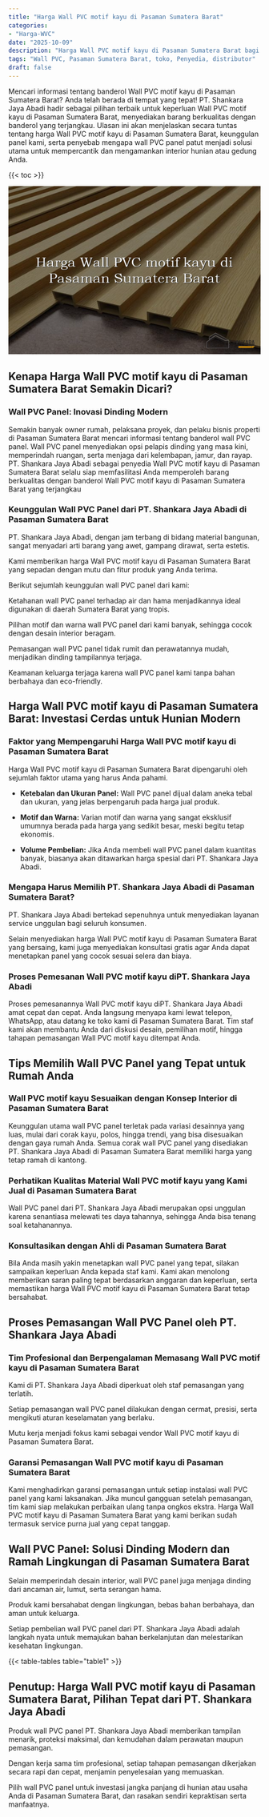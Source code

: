 ```yaml
---
title: "Harga Wall PVC motif kayu di Pasaman Sumatera Barat"
categories: 
- "Harga-WVC"
date: "2025-10-09"
description: "Harga Wall PVC motif kayu di Pasaman Sumatera Barat bagi tempat tinggal, kantor, dan toko. Produk unggulan, pilihan motif, warna elegan, beserta servis pemasangan dikerjakan oleh tim ahli serta garansi resmi!|Servis distribusi Wall PVC motif kayu di Pasaman Sumatera Barat untuk keperluan rumah, kantor, atau gerai, dengan panel unggulan dan penempatan oleh tim ahli dan jaminan resmi.|Solusi Wall PVC motif kayu di Pasaman Sumatera Barat yang andal bagi tempat tinggal, office, serta ritel, dengan panel berkualitas dan pemasangan ditangani oleh tenaga ahli profesional dan garansi resmi.|Penyediaan Wall PVC motif kayu di Pasaman Sumatera Barat untuk tempat tinggal, kantor, serta ritel, dengan panel berkualitas dan pemasangan oleh tim profesional, lengkap dengan kepastian resmi.}"
tags: "Wall PVC, Pasaman Sumatera Barat, toko, Penyedia, distributor"
draft: false
---
```


Mencari informasi tentang banderol Wall PVC motif kayu di Pasaman Sumatera Barat? Anda telah berada di tempat yang tepat! PT. Shankara Jaya Abadi hadir sebagai pilihan terbaik untuk keperluan Wall PVC motif kayu di Pasaman Sumatera Barat, menyediakan barang berkualitas dengan banderol yang terjangkau. Ulasan ini akan menjelaskan secara tuntas tentang harga Wall PVC motif kayu di Pasaman Sumatera Barat, keunggulan panel kami, serta penyebab mengapa wall PVC panel patut menjadi solusi utama untuk mempercantik dan mengamankan interior hunian atau gedung Anda.

{{< toc >}}

![Harga Wall PVC motif kayu di Pasaman Sumatera Barat](/images/Harga-WVC/Harga-Wall-PVC-motif-kayu-di-Pasaman-Sumatera-Barat.png)


## Kenapa Harga Wall PVC motif kayu di Pasaman Sumatera Barat Semakin Dicari?

### Wall PVC Panel: Inovasi Dinding Modern

Semakin banyak owner rumah, pelaksana proyek, dan pelaku bisnis properti di Pasaman Sumatera Barat mencari informasi tentang banderol wall PVC panel. Wall PVC panel menyediakan opsi pelapis dinding yang masa kini, memperindah ruangan, serta menjaga dari kelembapan, jamur, dan rayap. PT. Shankara Jaya Abadi sebagai penyedia Wall PVC motif kayu di Pasaman Sumatera Barat selalu siap memfasilitasi Anda memperoleh barang berkualitas dengan banderol Wall PVC motif kayu di Pasaman Sumatera Barat yang terjangkau

### Keunggulan Wall PVC Panel dari PT. Shankara Jaya Abadi di Pasaman Sumatera Barat

PT. Shankara Jaya Abadi, dengan jam terbang di bidang material bangunan, sangat menyadari arti barang yang awet, gampang dirawat, serta estetis.

Kami memberikan harga Wall PVC motif kayu di Pasaman Sumatera Barat yang sepadan dengan mutu dan fitur produk yang Anda terima.

Berikut sejumlah keunggulan wall PVC panel dari kami:

Ketahanan wall PVC panel terhadap air dan hama menjadikannya ideal digunakan di daerah Sumatera Barat yang tropis.

Pilihan motif dan warna wall PVC panel dari kami banyak, sehingga cocok dengan desain interior beragam.

Pemasangan wall PVC panel tidak rumit dan perawatannya mudah, menjadikan dinding tampilannya terjaga.

Keamanan keluarga terjaga karena wall PVC panel kami tanpa bahan berbahaya dan eco-friendly.

## Harga Wall PVC motif kayu di Pasaman Sumatera Barat: Investasi Cerdas untuk Hunian Modern

### Faktor yang Mempengaruhi Harga Wall PVC motif kayu di Pasaman Sumatera Barat

Harga Wall PVC motif kayu di Pasaman Sumatera Barat dipengaruhi oleh sejumlah faktor utama yang harus Anda pahami.

- **Ketebalan dan Ukuran Panel:** Wall PVC panel dijual dalam aneka tebal dan ukuran, yang jelas berpengaruh pada harga jual produk.

- **Motif dan Warna:** Varian motif dan warna yang sangat eksklusif umumnya berada pada harga yang sedikit besar, meski begitu tetap ekonomis.

- **Volume Pembelian:** Jika Anda membeli wall PVC panel dalam kuantitas banyak, biasanya akan ditawarkan harga spesial dari PT. Shankara Jaya Abadi.

### Mengapa Harus Memilih PT. Shankara Jaya Abadi di Pasaman Sumatera Barat?

PT. Shankara Jaya Abadi bertekad sepenuhnya untuk menyediakan layanan service unggulan bagi seluruh konsumen.

Selain menyediakan harga Wall PVC motif kayu di Pasaman Sumatera Barat yang bersaing, kami juga menyediakan konsultasi gratis agar Anda dapat menetapkan panel yang cocok sesuai selera dan biaya.

### Proses Pemesanan Wall PVC motif kayu diPT. Shankara Jaya Abadi

Proses pemesanannya Wall PVC motif kayu diPT. Shankara Jaya Abadi amat cepat dan cepat. Anda langsung menyapa kami lewat telepon, WhatsApp, atau datang ke toko kami di Pasaman Sumatera Barat. Tim staf kami akan membantu Anda dari diskusi desain, pemilihan motif, hingga tahapan pemasangan Wall PVC motif kayu ditempat Anda.

## Tips Memilih Wall PVC Panel yang Tepat untuk Rumah Anda

### Wall PVC motif kayu Sesuaikan dengan Konsep Interior di Pasaman Sumatera Barat

Keunggulan utama wall PVC panel terletak pada variasi desainnya yang luas, mulai dari corak kayu, polos, hingga trendi, yang bisa disesuaikan dengan gaya rumah Anda. Semua corak wall PVC panel yang disediakan PT. Shankara Jaya Abadi di Pasaman Sumatera Barat memiliki harga yang tetap ramah di kantong.

### Perhatikan Kualitas Material Wall PVC motif kayu yang Kami Jual di Pasaman Sumatera Barat

Wall PVC panel dari PT. Shankara Jaya Abadi merupakan opsi unggulan karena senantiasa melewati tes daya tahannya, sehingga Anda bisa tenang soal ketahanannya.

### Konsultasikan dengan Ahli di Pasaman Sumatera Barat

Bila Anda masih yakin menetapkan wall PVC panel yang tepat, silakan sampaikan keperluan Anda kepada staf kami. Kami akan menolong memberikan saran paling tepat berdasarkan anggaran dan keperluan, serta memastikan harga Wall PVC motif kayu di Pasaman Sumatera Barat tetap bersahabat.

## Proses Pemasangan Wall PVC Panel oleh PT. Shankara Jaya Abadi

### Tim Profesional dan Berpengalaman Memasang Wall PVC motif kayu di Pasaman Sumatera Barat

Kami di PT. Shankara Jaya Abadi diperkuat oleh staf pemasangan yang terlatih.

Setiap pemasangan wall PVC panel dilakukan dengan cermat, presisi, serta mengikuti aturan keselamatan yang berlaku.

Mutu kerja menjadi fokus kami sebagai vendor Wall PVC motif kayu di Pasaman Sumatera Barat.

### Garansi Pemasangan Wall PVC motif kayu di Pasaman Sumatera Barat

Kami menghadirkan garansi pemasangan untuk setiap instalasi wall PVC panel yang kami laksanakan. Jika muncul gangguan setelah pemasangan, tim kami siap melakukan perbaikan ulang tanpa ongkos ekstra. Harga Wall PVC motif kayu di Pasaman Sumatera Barat yang kami berikan sudah termasuk service purna jual yang cepat tanggap.

## Wall PVC Panel: Solusi Dinding Modern dan Ramah Lingkungan di Pasaman Sumatera Barat

Selain memperindah desain interior, wall PVC panel juga menjaga dinding dari ancaman air, lumut, serta serangan hama.

Produk kami bersahabat dengan lingkungan, bebas bahan berbahaya, dan aman untuk keluarga.

Setiap pembelian wall PVC panel dari PT. Shankara Jaya Abadi adalah langkah nyata untuk memajukan bahan berkelanjutan dan melestarikan kesehatan lingkungan.

{{< table-tables table="table1" >}}

## Penutup: Harga Wall PVC motif kayu di Pasaman Sumatera Barat, Pilihan Tepat dari PT. Shankara Jaya Abadi

Produk wall PVC panel PT. Shankara Jaya Abadi memberikan tampilan menarik, proteksi maksimal, dan kemudahan dalam perawatan maupun pemasangan.

Dengan kerja sama tim profesional, setiap tahapan pemasangan dikerjakan secara rapi dan cepat, menjamin penyelesaian yang memuaskan.

Pilih wall PVC panel untuk investasi jangka panjang di hunian atau usaha Anda di Pasaman Sumatera Barat, dan rasakan sendiri kepraktisan serta manfaatnya.